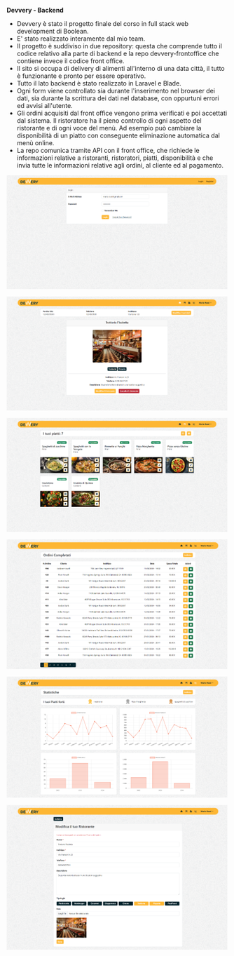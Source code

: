 **Devvery - Backend**

- Devvery è stato il progetto finale del corso in full stack web development di Boolean.
- E' stato realizzato interamente dal mio team.
- Il progetto è suddiviso in due repository: questa che comprende tutto il codice relativo alla parte di backend e la repo devvery-frontoffice che contiene invece il codice front office.
- Il sito si occupa di delivery di alimenti all'interno di una data città, il tutto è funzionante e pronto per essere operativo.
- Tutto il lato backend è stato realizzato in Laravel e Blade.
- Ogni form viene controllato sia durante l'inserimento nel browser dei dati, sia durante la scrittura dei dati nel database, con oppurtuni errori ed avvisi all'utente.
- Gli ordini acquisiti dal front office vengono prima verificati e poi accettati dal sistema. Il ristoratore ha il pieno controllo di ogni aspetto del ristorante e di ogni voce del menù. Ad esempio può cambiare la disponibilità di un piatto con conseguente eliminazione automatica dal menù online.
- La repo comunica tramite API con il front office, che richiede le informazioni relative a ristoranti, ristoratori, piatti, disponibilità e che invia tutte le informazioni relative agli ordini, al cliente ed al pagamento.

![Immagine repo](https://github.com/SalvoBevilacqua/devvery-backend/blob/main/img_repo/devvery-back-1.png)

![Immagine repo](https://github.com/SalvoBevilacqua/devvery-backend/blob/main/img_repo/devvery-back-2.png)

![Immagine repo](https://github.com/SalvoBevilacqua/devvery-backend/blob/main/img_repo/devvery-back-3.png)

![Immagine repo](https://github.com/SalvoBevilacqua/devvery-backend/blob/main/img_repo/devvery-back-4.png)

![Immagine repo](https://github.com/SalvoBevilacqua/devvery-backend/blob/main/img_repo/devvery-back-5.png)

![Immagine repo](https://github.com/SalvoBevilacqua/devvery-backend/blob/main/img_repo/devvery-back-6.png)